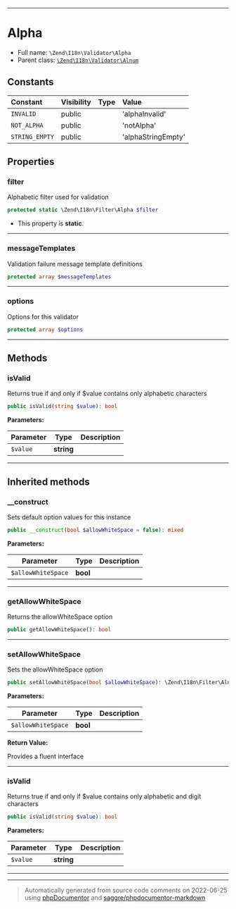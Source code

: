 ***

# Alpha





* Full name: `\Zend\I18n\Validator\Alpha`
* Parent class: [`\Zend\I18n\Validator\Alnum`](./Alnum.md)


## Constants

| Constant | Visibility | Type | Value |
|:---------|:-----------|:-----|:------|
|`INVALID`|public| |&#039;alphaInvalid&#039;|
|`NOT_ALPHA`|public| |&#039;notAlpha&#039;|
|`STRING_EMPTY`|public| |&#039;alphaStringEmpty&#039;|

## Properties


### filter

Alphabetic filter used for validation

```php
protected static \Zend\I18n\Filter\Alpha $filter
```



* This property is **static**.


***

### messageTemplates

Validation failure message template definitions

```php
protected array $messageTemplates
```






***

### options

Options for this validator

```php
protected array $options
```






***

## Methods


### isValid

Returns true if and only if $value contains only alphabetic characters

```php
public isValid(string $value): bool
```








**Parameters:**

| Parameter | Type | Description |
|-----------|------|-------------|
| `$value` | **string** |  |




***


## Inherited methods


### __construct

Sets default option values for this instance

```php
public __construct(bool $allowWhiteSpace = false): mixed
```








**Parameters:**

| Parameter | Type | Description |
|-----------|------|-------------|
| `$allowWhiteSpace` | **bool** |  |




***

### getAllowWhiteSpace

Returns the allowWhiteSpace option

```php
public getAllowWhiteSpace(): bool
```











***

### setAllowWhiteSpace

Sets the allowWhiteSpace option

```php
public setAllowWhiteSpace(bool $allowWhiteSpace): \Zend\I18n\Filter\Alnum
```








**Parameters:**

| Parameter | Type | Description |
|-----------|------|-------------|
| `$allowWhiteSpace` | **bool** |  |


**Return Value:**

Provides a fluent interface



***

### isValid

Returns true if and only if $value contains only alphabetic and digit characters

```php
public isValid(string $value): bool
```








**Parameters:**

| Parameter | Type | Description |
|-----------|------|-------------|
| `$value` | **string** |  |




***


***
> Automatically generated from source code comments on 2022-06-25 using [phpDocumentor](http://www.phpdoc.org/) and [saggre/phpdocumentor-markdown](https://github.com/Saggre/phpDocumentor-markdown)
